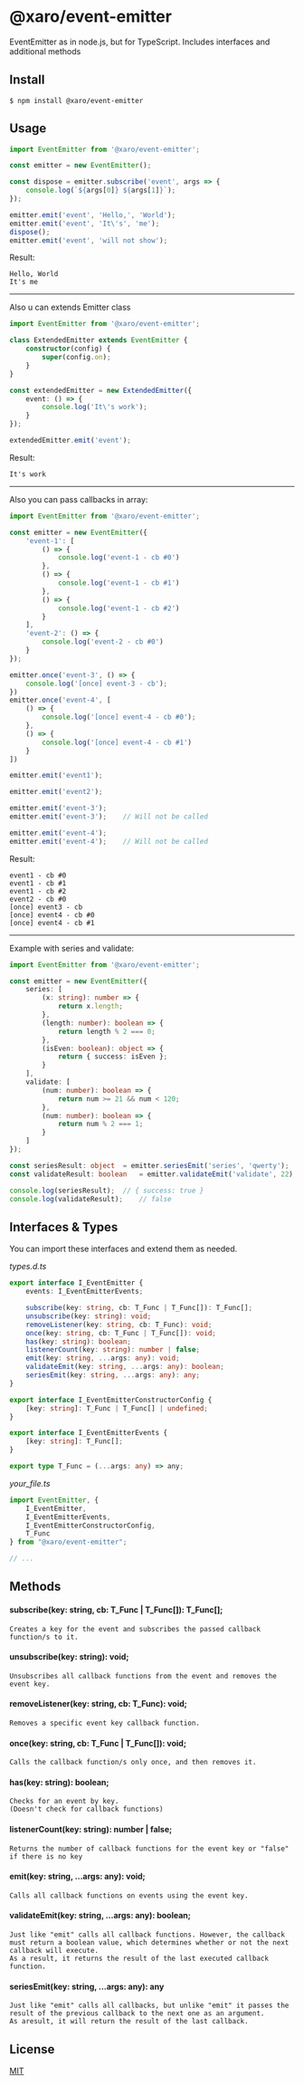 # @xaro/event-emitter

EventEmitter as in node.js, but for TypeScript. Includes interfaces and additional methods

## Install

```
$ npm install @xaro/event-emitter
```

## Usage
```ts
import EventEmitter from '@xaro/event-emitter';

const emitter = new EventEmitter();

const dispose = emitter.subscribe('event', args => {
	console.log(`${args[0]} ${args[1]}`);
});

emitter.emit('event', 'Hello,', 'World');
emitter.emit('event', 'It\'s', 'me');
dispose();
emitter.emit('event', 'will not show');
```
Result:
```
Hello, World
It's me
```

***

Also u can extends Emitter class

```ts
import EventEmitter from '@xaro/event-emitter';

class ExtendedEmitter extends EventEmitter {
	constructor(config) {
		super(config.on);
	}
}

const extendedEmitter = new ExtendedEmitter({
	event: () => {
		console.log('It\'s work');
	}
});

extendedEmitter.emit('event');
```
Result:
```
It's work
```

***

Also you can pass callbacks in array:
```ts
import EventEmitter from '@xaro/event-emitter';

const emitter = new EventEmitter({
	'event-1': [
		() => {
			console.log('event-1 - cb #0')
		},
		() => {
			console.log('event-1 - cb #1')
		},
		() => {
			console.log('event-1 - cb #2')
		}
	],
	'event-2': () => {
		console.log('event-2 - cb #0')
	}
});

emitter.once('event-3', () => {
	console.log('[once] event-3 - cb');
})
emitter.once('event-4', [
	() => {
		console.log('[once] event-4 - cb #0');
	},
	() => {
		console.log('[once] event-4 - cb #1')
	}
])

emitter.emit('event1');

emitter.emit('event2');

emitter.emit('event-3');
emitter.emit('event-3');	// Will not be called

emitter.emit('event-4');
emitter.emit('event-4');	// Will not be called
```
Result:
```
event1 - cb #0
event1 - cb #1
event1 - cb #2
event2 - cb #0
[once] event3 - cb
[once] event4 - cb #0
[once] event4 - cb #1
```

***

Example with series and validate:
```ts
import EventEmitter from '@xaro/event-emitter';

const emitter = new EventEmitter({
	series: [
		(x: string): number => {
			return x.length;
		},
		(length: number): boolean => {
			return length % 2 === 0;
		},
		(isEven: boolean): object => {
			return { success: isEven };
		}
	],
	validate: [
		(num: number): boolean => {
			return num >= 21 && num < 120;
		},
		(num: number): boolean => {
			return num % 2 === 1;
		}
	]
});

const seriesResult: object	= emitter.seriesEmit('series', 'qwerty');	// pass all cb functions
const validateResult: boolean	= emitter.validateEmit('validate', 22);		// pass first cb, but 22 % 2 != 1

console.log(seriesResult);	// { success: true }
console.log(validateResult);	// false
```

## Interfaces & Types
You can import these interfaces and extend them as needed.

*types.d.ts*
```ts
export interface I_EventEmitter {
	events: I_EventEmitterEvents;

	subscribe(key: string, cb: T_Func | T_Func[]): T_Func[];
	unsubscribe(key: string): void;
	removeListener(key: string, cb: T_Func): void;
	once(key: string, cb: T_Func | T_Func[]): void;
	has(key: string): boolean;
	listenerCount(key: string): number | false;
	emit(key: string, ...args: any): void;
	validateEmit(key: string, ...args: any): boolean;
	seriesEmit(key: string, ...args: any): any;
}

export interface I_EventEmitterConstructorConfig {
	[key: string]: T_Func | T_Func[] | undefined;
}

export interface I_EventEmitterEvents {
	[key: string]: T_Func[];
}

export type T_Func = (...args: any) => any;
```
*your_file.ts*
```ts
import EventEmitter, {
	I_EventEmitter,
	I_EventEmitterEvents,
	I_EventEmitterConstructorConfig,
	T_Func
} from "@xaro/event-emitter";

// ...
```

## Methods
#### subscribe(key: string, cb: T_Func | T_Func[]): T_Func[];
	Creates a key for the event and subscribes the passed callback function/s to it.

#### unsubscribe(key: string): void;
	Unsubscribes all callback functions from the event and removes the event key.

#### removeListener(key: string, cb: T_Func): void;
	Removes a specific event key callback function.

#### once(key: string, cb: T_Func | T_Func[]): void;
	Calls the callback function/s only once, and then removes it.

#### has(key: string): boolean;
	Checks for an event by key.
	(Doesn't check for callback functions)

#### listenerCount(key: string): number | false;
	Returns the number of callback functions for the event key or "false" if there is no key

#### emit(key: string, ...args: any): void;
	Calls all callback functions on events using the event key.

#### validateEmit(key: string, ...args: any): boolean;
	Just like "emit" calls all callback functions. However, the callback must return a boolean value, which determines whether or not the next callback will execute.
	As a result, it returns the result of the last executed callback function.

#### seriesEmit(key: string, ...args: any): any
	Just like "emit" calls all callbacks, but unlike "emit" it passes the result of the previous callback to the next one as an argument.
	As aresult, it will return the result of the last callback.


## License
[MIT](LICENSE)